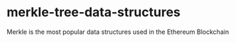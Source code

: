 # merkle-tree-data-structures
Merkle  is the most popular data structures used in the Ethereum Blockchain
